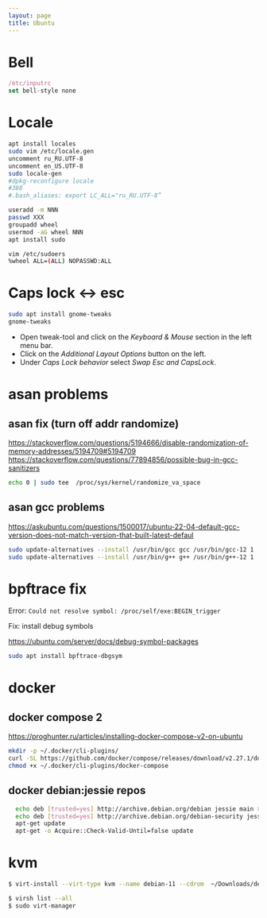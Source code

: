 ```yaml
---
layout: page
title: Ubuntu
---
```


# Bell

```jsx
/etc/inputrc
set bell-style none
```

# Locale

```bash
apt install locales
sudo vim /etc/locale.gen
uncomment ru_RU.UTF-8
uncomment en_US.UTF-8
sudo locale-gen
#dpkg-reconfigure locale
#388
#.bash_aliases: export LC_ALL="ru_RU.UTF-8”
```

```bash
useradd -m NNN
passwd XXX
groupadd wheel
usermod -aG wheel NNN
apt install sudo

vim /etc/sudoers
%wheel ALL=(ALL) NOPASSWD:ALL
```

# Caps lock <-> esc

```bash
sudo apt install gnome-tweaks
gnome-tweaks
```

- Open tweak-tool and click on the *Keyboard & Mouse* section in the left menu bar.
- Click on the *Additional Layout Options* button on the left.
- Under *Caps Lock behavior* select *Swap Esc and CapsLock*.

# asan problems

## asan fix (turn off addr randomize)
<https://stackoverflow.com/questions/5194666/disable-randomization-of-memory-addresses/5194709#5194709>
<https://stackoverflow.com/questions/77894856/possible-bug-in-gcc-sanitizers>

```bash
echo 0 | sudo tee  /proc/sys/kernel/randomize_va_space
```

## asan gcc problems

<https://askubuntu.com/questions/1500017/ubuntu-22-04-default-gcc-version-does-not-match-version-that-built-latest-defaul>

```bash
sudo update-alternatives --install /usr/bin/gcc gcc /usr/bin/gcc-12 1
sudo update-alternatives --install /usr/bin/g++ g++ /usr/bin/g++-12 1
```

# bpftrace fix

Error: `Could not resolve symbol: /proc/self/exe:BEGIN_trigger`

Fix: install debug symbols

<https://ubuntu.com/server/docs/debug-symbol-packages>

```bash
sudo apt install bpftrace-dbgsym
```

# docker

## docker compose 2

<https://proghunter.ru/articles/installing-docker-compose-v2-on-ubuntu>

```bash
mkdir -p ~/.docker/cli-plugins/
curl -SL https://github.com/docker/compose/releases/download/v2.27.1/docker-compose-linux-x86_64 -o ~/.docker/cli-plugins/docker-compose
chmod +x ~/.docker/cli-plugins/docker-compose
```

## docker debian:jessie repos

```bash
  echo deb [trusted=yes] http://archive.debian.org/debian jessie main > sources.list
  echo deb [trusted=yes] http://archive.debian.org/debian-security jessie/updates main >> sources.list
  apt-get update
  apt-get -o Acquire::Check-Valid-Until=false update

```

# kvm
```bash
$ virt-install --virt-type kvm --name debian-11 --cdrom  ~/Downloads/debian-11.10.0-amd64-DVD-1.iso --os-variant debian11 --disk size=10 --memory 1024

$ virsh list --all
$ sudo virt-manager
```
